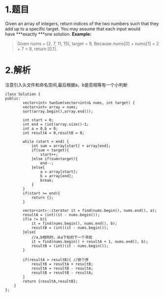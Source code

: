 # 1.题目
 Given an array of integers, return indices of the two numbers such that they add up to a specific target.
You may assume that each input would have ***exactly ***one solution.
**Example:**
>Given nums = [2, 7, 11, 15], target = 9,
Because nums[0] + nums[1] = 2 + 7 = 9,
return [0,1].

# 2.解析
注意引入头文件和命名空间,最后根据a，b是否相等有一个小判断
```
class Solution {
public:
        vector<int> twoSum(vector<int>& nums, int target) {
        vector<int> array = nums;
        sort(array.begin(),array.end());

        int start = 0;
        int end = (int)array.size()-1;
        int a = 0,b = 0;
        int resultA = 0,resultB = 0;
        
        while (start < end) {
            int sum = array[start] + array[end];
            if(sum < target){
                start++;
            }else if(sum>target){
                end--;
            }else{
                a = array[start];
                b = array[end];
                break;
            }
        }
        if(start >= end){
            return {};
        }

        vector<int>::iterator it = find(nums.begin(), nums.end(), a);
        resultA = (int)(it - nums.begin());
        if(a != b){
            it = find(nums.begin(), nums.end(), b);
            resultB = (int)(it - nums.begin());
        }else{
            //a,b相同时，从a下标的下一个寻找  
            it = find(nums.begin() + resultA + 1, nums.end(), b);
            resultB = (int)(it - nums.begin());
        }

        if(resultA > resultB){ //排个序
            resultB = resultA + resultB;
            resultA = resultB - resultA;
            resultB = resultB - resultA;
        }
        return {resultA,resultB};
    }
};
```
